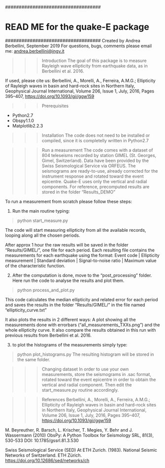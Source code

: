 ###################################
# READ ME for the quake-E package #
###################################
Created by Andrea Berbellini, September 2019
For questions, bugs, comments please email me: andrea.berbellini@ingv.it 

>>> Introduction
The goal of this package is to measure Rayleigh wave ellipticity from earthquake data,
as in Berbellini et al. 2016.

If used, please cite us:
Berbellini, A., Morelli, A., Ferreira, A.M.G.; Ellipticity of Rayleigh waves in basin and hard-rock sites in Northern Italy, Geophysical Journal International, Volume 206, Issue 1, July, 2016, Pages 395–407, https://doi.org/10.1093/gji/ggw159


>>> Prerequisites
- Python2.7
- Obspy1.1.0
- Matplotlib2.2.3

>>> Installation
The code does not need to be installed or compiled, since it is completelly written in Python2.7

>>> Run a measurement
The code comes with a dataset of 804 teleseisms recorded by station GIMEL (St. Georges, Gimel, Switzerland). 
Data have been provided by the Swiss Seismological Service via ORFEUS. 
The seismograms are ready-to-use, already corrected for the instrument response and rotated toward the event 
epicentre. Quake-E uses only the vertical and radial components.
For reference, precomputed results are stored in the folder “Results_DEMO”

To run a measurement from scratch please follow these steps:
1. Run the main routine typing:
> python start_measure.py

The code will start measuring ellipticity from all the available records, looping along all the chosen periods.

After approx 1 hour the raw results will be saved in the folder “Results/GIMEL/”, one file for each period.
Each resulting file contains the measurements for each earthquake using the format:
Event code | Ellipticity measurement | Standard deviation | Signal-to-noise ratio | Maximum value of the characteristic function.

2. After the computation is done, move to the “post_processing” folder. Here run the code to analyse the results and plot them.
> python process_and_plot.py

This code calculates the median ellipticity and related error for each period and saves the results 
in the folder “Results/GIMEL/” in the file named “ellipticity_curve.txt”

It also plots the results in 2 different ways:
A plot showing all the measurements done with errorbars (“all_measurements_TXXs.png”) and the whole 
ellipticity curve. It also compare the results obtained in this run with previous results from Berbellini et al. 2016. 

3. to plot the histograms of the measurements simply type:
> python plot_histograms.py
The resulting histogram will be stored in the same folder.

>>> Changing dataset
In order to use your own measurements, store the seismograms in .sac format, rotated toward the event epicentre in order 
to obtain the vertical and radial component. Then edit the start_measure.py routine accordingly.



>>> References
Berbellini, A., Morelli, A., Ferreira, A.M.G.; Ellipticity of Rayleigh waves in basin and hard-rock sites in Northern Italy, Geophysical Journal International, Volume 206, Issue 1, July, 2016, Pages 395–407, https://doi.org/10.1093/gji/ggw159

M. Beyreuther, R. Barsch, L. Krischer, T. Megies, Y. Behr and J. Wassermann (2010)
ObsPy: A Python Toolbox for Seismology SRL, 81(3), 530-533 DOI: 10.1785/gssrl.81.3.530

Swiss Seismological Service (SED) At ETH Zurich. (1983). National Seismic Networks of Switzerland. ETH Zürich. https://doi.org/10.12686/sed/networks/ch 